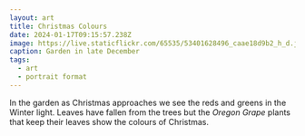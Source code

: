 ```yaml
---
layout: art
title: Christmas Colours
date: 2024-01-17T09:15:57.238Z
image: https://live.staticflickr.com/65535/53401628496_caae18d9b2_h_d.jpg
caption: Garden in late December
tags:
  - art
  - portrait format
---
```

In the garden as Christmas approaches we see the reds and greens in the Winter light. Leaves have fallen from the trees but the *Oregon Grape* plants that keep their leaves show the colours of Christmas.